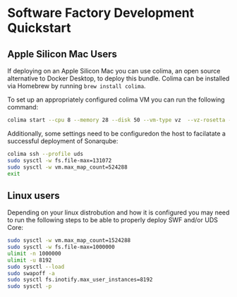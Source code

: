# Software Factory Development Quickstart

## Apple Silicon Mac Users

If deploying on an Apple Silicon Mac you can use colima, an open source alternative to Docker Desktop, to deploy this bundle. Colima can be installed via Homebrew by running ```brew install colima```.

To set up an appropriately configured colima VM you can run the following command:

```bash
colima start --cpu 8 --memory 28 --disk 50 --vm-type vz  --vz-rosetta --arch aarch64 --profile uds
```

Additionally, some settings need to be configuredon the host to facilatate a successful deployment of Sonarqube:

```bash
colima ssh --profile uds
sudo sysctl -w fs.file-max=131072
sudo sysctl -w vm.max_map_count=524288
exit
```


## Linux users

Depending on your linux distrobution and how it is configured you may need to run the following steps to be able to properly deploy SWF and/or UDS Core:

```bash
sudo sysctl -w vm.max_map_count=1524288
sudo sysctl -w fs.file-max=1000000
ulimit -n 1000000
ulimit -u 8192
sudo sysctl --load
sudo swapoff -a
sudo sysctl fs.inotify.max_user_instances=8192
sudo sysctl -p
```
